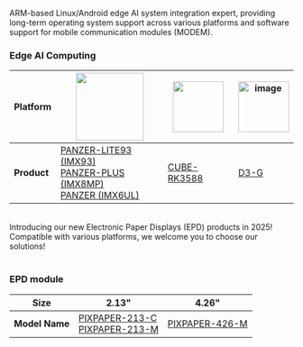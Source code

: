 ARM-based Linux/Android edge AI system integration expert, providing long-term operating system support across various platforms and software support for mobile communication modules (MODEM). <br>

### Edge AI Computing

| **Platform** | <a href="https://www.nxp.com/" target="_blank"><img src="https://github.com/TechNexion-Vision/.github/assets/28101204/67cc61c0-6bb7-44d5-889a-1ba5d4c0b9b5" width="" height="120" /></a> | <a href="https://www.rock-chips.com/a/en/index.html" target="_blank"><img src="https://www.synnex-grp.com/component/img/brand_pic/rockchip/baner_logo.jpg" width="" height="90" /></a> | <a href="https://www.telechips.com/" target="_blank"><img width="" height="90" alt="image" src="https://github.com/user-attachments/assets/4f260b12-4d99-42e3-b9bd-6b90b2bbec16" /> |
| ---- | ---- | ---- | --- |
| **Product** | [PANZER-LITE93 (IMX93)](https://github.com/MayQueenTechCommunity/PANZER-LITE93) <br/> [PANZER-PLUS (IMX8MP)](https://github.com/MayQueenTechCommunity/PANZER-PLUS)<br/>[PANZER (IMX6UL)](https://github.com/MayQueenTechCommunity/PANZER) | [CUBE-RK3588](https://github.com/MayQueenTechCommunity/CUBE-RK3588) |  [D3-G](https://github.com/MayQueenTechCommunity/D3-G) |

<br>
Introducing our new Electronic Paper Displays (EPD) products in 2025!
Compatible with various platforms, we welcome you to choose our solutions!<br> <br>

### EPD module
| **Size** |2.13" | 4.26" |
| ---- | ---- | ---- |
| **Model Name** |  [PIXPAPER-213-C](https://github.com/MayQueenTechCommunity/PIXPAPER-213-C) <br>  [PIXPAPER-213-M](https://github.com/MayQueenTechCommunity/PIXPAPER-213-M) |  [PIXPAPER-426-M](https://github.com/MayQueenTechCommunity/PIXPAPER-426-M) | 

